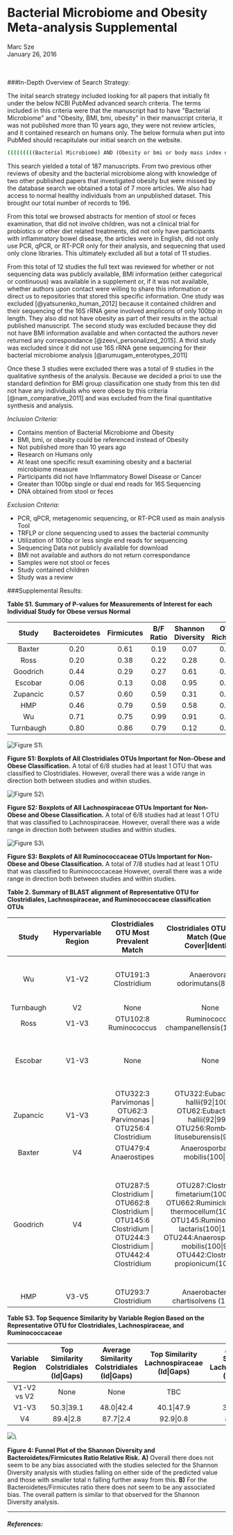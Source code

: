 # Bacterial Microbiome and Obesity Meta-analysis Supplemental
Marc Sze  
January 26, 2016  
<br><br>





###In-Depth Overview of Search Strategy:

The inital search strategy included looking for all papers that initially fit under the below NCBI PubMed advanced search criteria.  The terms included in this criteria were that the manuscript had to have "Bacterial Microbiome" and "Obesity, BMI, bmi, obesity" in their manuscript criteria, it was not published more than 10 years ago, they were not review articles, and it contained research on humans only.  The below formula when put into PubMed should recapitulate our initial search on the website.


```bash
(((((((((Bacterial Microbiome) AND (Obesity or bmi or body mass index or BMI or obesity) AND "last 10 years"[PDat] AND Humans[Mesh])) NOT review[ptyp]) AND "last 10 years"[PDat] AND Humans[Mesh])) AND "last 10 years"[PDat] AND Humans[Mesh])) AND "last 10 years"[PDat] AND Humans[Mesh])
```

This search yielded a total of 187 manuscripts.  From two previous other reviews of obesity and the bacterial microbiome along with knowledge of two other published papers that investigated obesity but were missed by the database search we obtained a total of 7 more articles.  We also had access to normal healthy individuals from an unpublished dataset.  This brought our total number of records to 196.  

From this total we browsed abstracts for mention of stool or feces examination, that did not involve children, was not a clinical trial for probiotics or other diet related treatments, did not only have participants with inflammatory bowel disease, the articles were in English, did not only use PCR, qPCR, or RT-PCR only for their analysis, and sequecning that used only clone libraries.  This ultimately excluded all but a total of 11 studies.

From this total of 12 studies the full text was reviewed for whether or not sequencing data was publicly available, BMI information (either categorical or continuous) was available in a supplement or, if it was not available, whether authors upon contact were willing to share this information or direct us to repositories that stored this specific information.  One study was excluded [@yatsunenko_human_2012] because it contained children and their sequencing of the 16S rRNA gene involved amplicons of only 100bp in length.  They also did not have obesity as part of their results in the actual published manuscript.  The second study was excluded because they did not have BMI information available and when contacted the authors never returned any correspondance [@zeevi_personalized_2015].  A thrid study was excluded since it did not use 16S rRNA gene sequencing for their bacterial microbiome analysis [@arumugam_enterotypes_2011]  

Once these 3 studies were excluded there was a total of 9 studies in the qualitative synthesis of the analysis.  Because we decided a prioi to use the standard definition for BMI group classification one study from this ten did not have any individuals who were obese by this criteria [@nam_comparative_2011] and was excluded from the final quantitative synthesis and analysis.  

*Inclusion Criteria:*

* Contains mention of Bacterial Microbiome and Obesity
* BMI, bmi, or obesity could be referenced instead of Obesity
* Not published more than 10 years ago
* Research on Humans only
* At least one specific result examining obesity and a bacterial microbiome measure
* Participants did not have Inflammatory Bowel Disease or Cancer
* Greater than 100bp single or dual end reads for 16S Sequencing
* DNA obtained from stool or feces

*Exclusion Criteria:*

* PCR, qPCR, metagenomic sequencing, or RT-PCR used as main analysis Tool
* TRFLP or clone sequencing used to asses the bacterial community
* Utilization of 100bp or less single end reads for sequencing
* Sequencing Data not publicly available for download
* BMI not available and authors do not return correspondance
* Samples were not stool or feces
* Study contained children
* Study was a review





###Supplemental Results:


**Table S1. Summary of P-values for Measurements of Interest for each Individual Study for Obese versus Normal**


|    Study    |  Bacteroidetes  |  Firmicutes  |  B/F Ratio  |  Shannon Diversity  |  OTU Richness  |  Evenness  |  Bray Curtis  |
|:-----------:|:---------------:|:------------:|:-----------:|:-------------------:|:--------------:|:----------:|:-------------:|
|   Baxter    |      0.20       |     0.61     |    0.19     |        0.07         |      0.04      |    0.13    |     0.06      |
|    Ross     |      0.20       |     0.38     |    0.22     |        0.28         |      0.25      |    0.38    |     0.82      |
|  Goodrich   |      0.44       |     0.29     |    0.27     |        0.61         |      0.32      |    0.84    |     0.33      |
|   Escobar   |      0.06       |     0.13     |    0.08     |        0.95         |      0.23      |    0.62    |     0.07      |
|  Zupancic   |      0.57       |     0.60     |    0.59     |        0.31         |      0.16      |    0.44    |     0.18      |
|     HMP     |      0.46       |     0.79     |    0.59     |        0.58         |      0.97      |    0.47    |     0.81      |
|     Wu      |      0.71       |     0.75     |    0.99     |        0.91         |      0.28      |    0.38    |     0.53      |
|  Turnbaugh  |      0.80       |     0.86     |    0.79     |        0.12         |      0.05      |    0.17    |     0.09      |



![Figure S1](results/figures/suppFigClostridiales.png)\


**Figure S1: Boxplots of All Clostridiales OTUs Important for Non-Obese and Obese Classification.** A total of 6/8 studies had at least 1 OTU that was classified to Clostridiales.  However, overall there was a wide range in direction both between studies and within studies.


![Figure S2](results/figures/suppFigLachno.png)\


**Figure S2: Boxplots of All Lachnospiraceae OTUs Important for Non-Obese and Obese Classification.** A total of 6/8 studies had at least 1 OTU that was classified to Lachnospiraceae.  However, overall there was a wide range in direction both between studies and within studies.


![Figure S3](results/figures/suppFigRumi.png)\

**Figure S3: Boxplots of All Ruminococcaceae OTUs Important for Non-Obese and Obese Classification.** A total of 7/8 studies had at least 1 OTU that was classified to Ruminococcaceae  However, overall there was a wide range in direction both between studies and within studies.


**Table 2. Summary of BLAST alignment of Representative OTU for Clostridiales, Lachnospiraceae, and Ruminococcaceae classification OTUs**  


|    Study    |  Hypervariable Region  |                                                 Clostridiales OTU Most Prevalent Match                                                 |                                                                                                    Clostridiales OTU Highest Match (Query Cover&#124;Identity)                                                                                                    |                                              Lachnospiraceae OTU Most Prevalent Match                                               |                                                                                                                    Lachnospiraceae OTU Highest Match (Query Cover&#124;Identity)                                                                                                                     |                                                                               Ruminococcaceae OTU Most Prevalent Match                                                                                |                                                                                                                                                                Ruminococcaceae OTU Highest Match (Query Cover&#124;Identity)                                                                                                                                                                 |
|:-----------:|:----------------------:|:--------------------------------------------------------------------------------------------------------------------------------------:|:-----------------------------------------------------------------------------------------------------------------------------------------------------------------------------------------------------------------------------------------------------------------:|:-----------------------------------------------------------------------------------------------------------------------------------:|:----------------------------------------------------------------------------------------------------------------------------------------------------------------------------------------------------------------------------------------------------------------------------------------------------:|:-----------------------------------------------------------------------------------------------------------------------------------------------------------------------------------------------------:|:--------------------------------------------------------------------------------------------------------------------------------------------------------------------------------------------------------------------------------------------------------------------------------------------------------------------------------------------------------------------------------------------:|
|     Wu      |         V1-V2          |                                                          OTU191:3 Clostridium                                                          |                                                                                                                Anaerovorax odorimutans(81&#124;95)                                                                                                                |                            OTU75:6 Clostridium &#124; OTU229:5 Peptostreptococcus &#124; OTU5: 4 Blautia                            |                                                                                                                                   Clostridium bolteae(100&#124;96)                                                                                                                                   |                                                                                         OTU123:4 Clostridium                                                                                          |                                                                                                                                                                            Anaerotruncus colihominis(85&#124;95)                                                                                                                                                                             |
|  Turnbaugh  |           V2           |                                                                  None                                                                  |                                                                                                                               None                                                                                                                                |                                                               OTU318:                                                               |                                                                                                                                                                                                                                                                                                      |                                                                                                OTU30:                                                                                                 |                                                                                                                                                                                                                                                                                                                                                                                              |
|    Ross     |         V1-V3          |                                                         OTU102:8 Ruminococcus                                                          |                                                                                                            Ruminococcus champanellensis(100&#124;100)                                                                                                             |                                                         OTU177:3 Roseburia                                                          |                                                                                                                                     Clostridium Spp(100&#124;98)                                                                                                                                     |                                                                                         OTU22:3 Oscillibacter                                                                                         |                                                                                                                                                                                Oscillibacter Spp(100&#124;97)                                                                                                                                                                                |
|   Escobar   |         V1-V3          |                                                                  None                                                                  |                                                                                                                               None                                                                                                                                |                                  OTU67:6 Eubacterium &#124; OTU74:5 Blautia &#124; OTU80:4 Blautia                                  |                                                                                      OTU67:Dorea formicigenerans(100&#124;96) &#124; OTU74:Blautia luti(100&#124;96) &#124; OTU80:Blautia producta(100&#124;93)                                                                                      |                                                                                                 None                                                                                                  |                                                                                                                                                                                             None                                                                                                                                                                                             |
|  Zupancic   |         V1-V3          |                               OTU322:3 Parvimonas &#124; OTU62:3 Parvimonas &#124; OTU256:4 Clostridium                                |                                                              OTU322:Eubacterium hallii(92&#124;100) &#124; OTU62:Eubacterium hallii(92&#124;99) &#124; OTU256:Romboutsia lituseburensis(92&#124;99)                                                               |                                                                None                                                                 |                                                                                                                                                 None                                                                                                                                                 |                                                           OTU398:3 Eubacterium &#124; OTU850:3 Ethanoligenens &#124; OTU817:8 Ruminococcus                                                            |                                                                                                                     OTU398:Oscillibacter valericigene(77&#124;96) &#124; OTU850:Papillibacter cinnamivorans(90&#124;91) &#124; OTU817:Ruminococcus callidus(91&#124;95)                                                                                                                      |
|   Baxter    |           V4           |                                                         OTU479:4 Anaerostipes                                                          |                                                                                                               Anaerosporbacter mobilis(100&#124;94)                                                                                                               |                                                         OTU36:8 Clostridium                                                         |                                                                                                                                  Lachnobacterium bovis(100&#124;96)                                                                                                                                  |                                                                                         OTU320:4 Clostridium                                                                                          |                                                                                                                                                                             Sporobacter termitidis(100&#124;94)                                                                                                                                                                              |
|  Goodrich   |           V4           |  OTU287:5 Clostridium &#124; OTU662:8 Clostridium &#124; OTU145:6 Clostridium &#124; OTU244:3 Clostridium &#124; OTU442:4 Clostridium  |  OTU287:Clostridium fimetarium(100&#124;94) &#124;  OTU662:Ruminiclostridium thermocellum(100&#124;91) &#124; OTU145:Ruminococcus lactaris(100&#124;100) &#124; OTU244:Anaerosporobacter mobilis(100&#124;94) &#124; OTU442:Clostridium propionicum(100&#124;92)  |  OTU180:4 Clostridium &#124; OTU75: 5 Clostridium &#124; OTU122:5 Roseburia &#124; OTU92:8 Clostridium &#124; OTU673:7 Clostridium  |  OTU180:Hungatella effluvii(100&#124;95) &#124; OTU75:Ruminococcus gnavus(100&#124;100) &#124; OTU122:Eubacterium ramulus(100&#124;96) &#124; OTU92:Fusicatenibacter saccharivorans(100&#124;94) &#124; OTU673:Bacteroides xylanolyticus(92&#124;97) &#124; OTU523:Eubacterium rectale(100&#124;97)  |  OTU68:5 Ruminococcus &#124; OTU255:3 Blautia &#124; OTU1145:3 Ethanoligenens &#124; OTU558:8 Ruminococcus &#124; OTU297:3 Oscillibacter &#124; OTU6:4 Clostridium &#124; OTU132:2 Ruminoclostridium  |  OTU68:Acetanaerobacterium elongatum(100&#124;89) &#124; OTU255:Pseudoflaconifractor capillosus(100&#124;91) &#124; OTU1145:Subdoligranulum variable(100&#124;95) &#124; OTU558:Ruminococcus champanellensis(92&#124;98) &#124; OTU297:Flavonifractor plautii(100&#124;95) &#124; OTU6:Oscillibacter valericigenes(100&#124;93) &#124; OTU132:Intestinimonas butyriciproducens(100&#124;92)  |
|     HMP     |         V3-V5          |                                                          OTU293:7 Clostridium                                                          |                                                                                                            Anaerobacterium chartisolvens (100&#124;91)                                                                                                            |                                                                None                                                                 |                                                                                                                                                 None                                                                                                                                                 |                                                                                         OTU252:10 Clostridium                                                                                         |                                                                                                                                                                                 Clostridium Spp(100&#124;97)                                                                                                                                                                                 |


**Table S3. Top Sequence Similarity by Variable Region Based on the Representative OTU for Clostridiales, Lachnospiraceae, and Ruminococcaceae**  


|  Variable Region  |  Top Similarity Colstridiales (Id&#124;Gaps)  |  Average Similarity Colstridiales (Id&#124;Gaps)  |  Top Similarity Lachnospiraceae (Id&#124;Gaps)  |  Average Similarity Lachnospiraceae (Id&#124;Gaps)  |  Top Similarity Ruminococcaceae (Id&#124;Gaps)  |  Average Similarity Ruminococcaceae (Id&#124;Gaps)  |
|:-----------------:|:---------------------------------------------:|:-------------------------------------------------:|:-----------------------------------------------:|:---------------------------------------------------:|:-----------------------------------------------:|:---------------------------------------------------:|
|    V1-V2 vs V2    |                     None                      |                       None                        |                       TBC                       |                         TBC                         |                       TBC                       |                         TBC                         |
|       V1-V3       |                50.3&#124;39.1                 |                  48.0&#124;42.4                   |                 40.1&#124;47.9                  |                   35.9&#124;52.5                    |                 30.4&#124;68.4                  |                   29.2&#124;69.1                    |
|        V4         |                 89.4&#124;2.8                 |                   87.7&#124;2.4                   |                  92.9&#124;0.8                  |                    85.8&#124;5.6                    |                  86.6&#124;0.8                  |                    81.6&#124;6.6                    |


![](results/figures/Figure_S4-1.png)\

**Figure 4: Funnel Plot of the Shannon Diversity and Bacteroidetes/Firmicutes Ratio Relative Risk.**  **A)** Overall there does not seem to be any bias associated with the studies selected for the Shannon Diversity analysis with studies falling on either side of the predicted value and those with smaller total n falling further away from this. **B)** For the Bacteroidetes/Firmicutes ratio there does not seem to be any associated bias. The overall pattern is similar to that observed for the Shannon Diversity analysis.



*******
##### References:

